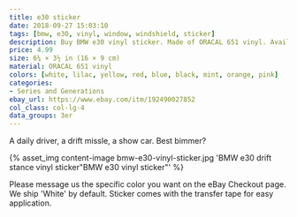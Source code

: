 ```yaml
---
title: e30 sticker
date: 2018-09-27 15:03:10
tags: [bmw, e30, vinyl, window, windshield, sticker]
description: Buy BMW e30 vinyl sticker. Made of ORACAL 651 vinyl. Available in different colors.
price: 4.99
size: 6¼ × 3½ in (16 × 9 cm)
material: ORACAL 651 vinyl
colors: [white, lilac, yellow, red, blue, black, mint, orange, pink]
categories:
- Series and Generations
ebay_url: https://www.ebay.com/itm/192490027852
col_class: col-lg-4
data_groups: 3er
---
```


A daily driver, a drift missle, a show car. Best bimmer?

<!-- more -->
{% asset_img content-image bmw-e30-vinyl-sticker.jpg 'BMW e30 drift stance vinyl sticker"BMW e30 vinyl sticker"' %}

Please message us the specific color you want on the eBay Checkout page. We ship 'White' by default. Sticker comes with the transfer tape for easy application.
